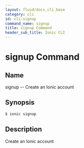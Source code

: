 ```yaml
---
layout: fluid/docs_cli_base
category: cli
id: cli-signup
command_name: signup
title: signup Command
header_sub_title: Ionic CLI
---
```


# signup Command


## Name

signup -- Create an Ionic account
  
## Synopsis

```bash
$ ionic signup 
```
  
## Description

Create an Ionic account






